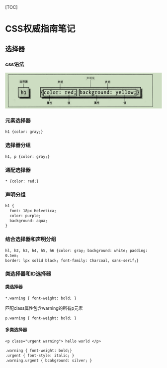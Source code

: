 [TOC]

# CSS权威指南笔记
## 选择器
### css语法
![css语法](./image/css语法.png)

### 元素选择器
```
h1 {color: gray;}
```
### 选择器分组
```
h1, p {color: gray;}
```
### 通配选择器
```
* {color: red;}
```

### 声明分组
```
h1 {
  font: 18px Helvetica;
  color: purple;
  background: aqua;
}
```

### 结合选择器和声明分组
```
hl, h2, h3, h4, h5, h6 {color: gray; background: white; padding: 0.5em;
border: lpx solid black; font-family: Charcoal, sans-serif;}
```

### 类选择器和ID选择器
#### 类选择器
```
*.warning { font-weight: bold; }
```
匹配class属性包含warning的所有p元素
```
p.warning { font-weight: bold; }
```
#### 多类选择器

```
<p class="urgent warning"> hello world </p>
```

```
.warning { font-weight: bold;}
.urgent { font-style: italic; }
.warning.urgent { bcakground: silver; }
```
